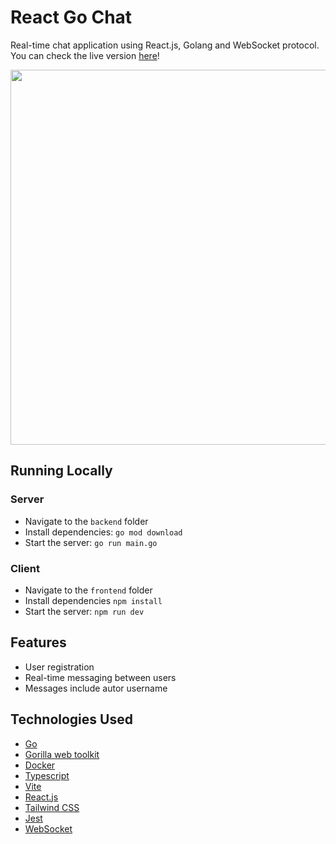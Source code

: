 # React Go Chat
Real-time chat application using React.js, Golang and WebSocket protocol.  
You can check the live version [here](https://chat.martishin.com/)!    

<img src="https://github.com/ttymonkey/react-go-chat/blob/main/demo.gif" width="600"/>

## Running Locally
### Server
* Navigate to the `backend` folder
* Install dependencies: `go mod download`
* Start the server: `go run main.go`
### Client 
* Navigate to the `frontend` folder
* Install dependencies `npm install`
* Start the server: `npm run dev`

## Features 
* User registration
* Real-time messaging between users
* Messages include autor username

## Technologies Used
* [Go](https://go.dev/)
* [Gorilla web toolkit](https://gorilla.github.io/)
* [Docker](https://www.docker.com/)
* [Typescript](https://www.typescriptlang.org/)
* [Vite](https://vitejs.dev/)
* [React.js](https://react.dev/)
* [Tailwind CSS](https://tailwindcss.com/)
* [Jest](https://jestjs.io/)
* [WebSocket](https://developer.mozilla.org/en-US/docs/Web/API/WebSocket)
